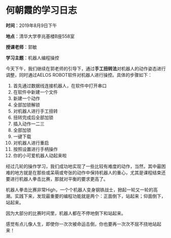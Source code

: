 # 何朝霞的学习日志

**时间**：2019年8月9日下午

**地点**：清华大学李兆基楼B座558室

**授课老师**：郭敏

**学习主题**：机器人编程操控

今天下午，我们继续在郭老师的引导下，通过**手工扭转法**对机器人的动作姿态进行调整，同时通过AELOS ROBOT软件对机器人进行操控。具体的步骤如下：

<ol>
<li>首先通过数据线连接机器人，在软件中打开串口</li>
<li>在软件中新建一个文件</li>
<li>新建一个动作</li>
<li>全部加锁解锁</li>
<li>对机器人进行手工扭转</li>
<li>扭转完成后全部加锁</li>
<li>插入动作一二三</li>
<li>全部加锁</li>
<li>一键下载</li>
<li>对机器人进行重启</li>
<li>按照设置进行手柄操作</li>
<li>你的小可爱机器人动起来啦</li>
</ol>

经过几轮的操作学习，我们成功地实现了一些比较有难度的动作，当然，其中最困难的地方就是在那些或呆萌或夸张的动作中保持机器人的重心，尤其是课程结束还要进行机器人拳击比赛，那就对平衡的要求更高了。

机器人拳击比赛非常High，一个个机器人变身钢铁战士，掀起一轮又一轮的高潮。实践下来，发现最重要的编程功能就是两个：正面倒下，站起来；仰面倒下，站起来。

因为大部分的比赛时间里，机器人都在不停地倒下和站起来。

感觉有点儿像人生，即使你一次次被命运击倒，你也要再一次次不屈不挠地站起来！
